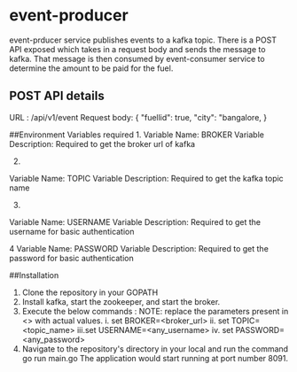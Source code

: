 # event-producer
event-prducer service publishes events to a kafka topic. There is a POST API exposed which takes in a request body and sends the message to kafka. 
That message is then consumed by event-consumer service to determine the amount to be paid for the fuel.

## POST API details
URL : /api/v1/event
Request body: {
  "fuellid": true,
  "city": "bangalore,
}

##Environment Variables required
1.
  Variable Name: BROKER
  Variable Description: Required to get the broker url of kafka
  
2.
  Variable Name: TOPIC
  Variable Description: Required to get the kafka topic name
  
3.
  Variable Name: USERNAME
  Variable Description: Required to get the username for basic authentication
  
4
  Variable Name: PASSWORD
  Variable Description: Required to get the password for basic authentication
  
##Installation
1. Clone the repository in your GOPATH
2. Install kafka, start the zookeeper, and start the broker.
3. Execute the below commands :
    NOTE: replace the parameters present in <> with actual values.
    i.  set BROKER=<broker_url>
    ii. set TOPIC=<topic_name>
    iii.set USERNAME=<any_username>
    iv. set PASSWORD=<any_password>
4. Navigate to the repository's directory in your local and run the command
    go run main.go
  The application would start running at port number 8091.
